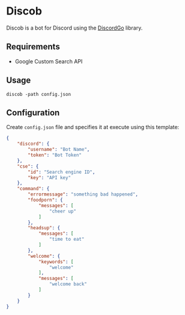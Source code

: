 # Discob

Discob is a bot for Discord using the [DiscordGo](https://github.com/bwmarrin/discordgo) library.

## Requirements

- Google Custom Search API

## Usage

```console
discob -path config.json
```

## Configuration

Create `config.json` file and specifies it at execute using this template:

```json
{
    "discord": {
        "username": "Bot Name",
        "token": "Bot Token"
    },
    "cse": {
        "id": "Search engine ID",
        "key": "API key"
    },
    "command": {
        "errormessage": "something bad happened",
        "foodporn": {
            "messages": [
                "cheer up"
            ]
        },
        "headsup": {
			"messages": [
				"time to eat"
			]
		},
        "welcome": {
            "keywords": [
                "welcome"
            ],
            "messages": [
                "welcome back"
            ]
        }
    }
}
```
